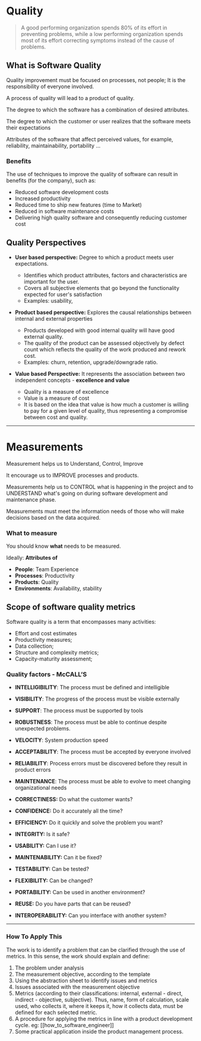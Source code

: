 # Quality

> A good performing organization spends 80% of its effort in preventing problems, while a low performing organization spends most of its effort correcting symptoms instead of the cause of problems.

## What is Software Quality

Quality improvement must be focused on processes, not people; It is the responsibility of everyone involved.

A process of quality will lead to a product of quality.

The degree to which the software has a combination of desired attributes.

The degree to which the customer or user realizes that the software meets their expectations

Attributes of the software that affect perceived values, for example, reliability, maintainability, portability ...

### Benefits

The use of techniques to improve the quality of software can result in benefits (for the company), such as:

* Reduced software development costs
* Increased productivity
* Reduced time to ship new features (time to Market)
* Reduced in software maintenance costs
* Delivering high quality software and consequently reducing customer cost

## Quality Perspectives

* **User based perspective:**
Degree to which a product meets user expectations.
    * Identifies which product attributes, factors and characteristics are important for the user.
    * Covers all subjective elements that go beyond the functionality expected for user's satisfaction
    * Examples: usability, 

* **Product based perspective:** Explores the causal relationships between internal and external properties
    * Products developed with good internal quality will have good external quality.
    * The quality of the product can be assessed objectively by defect count which reflects the quality of the work produced and rework cost.
    * Examples: churn, retention, upgrade/downgrade ratio.

* **Value based Perspective:** It represents the association between two independent concepts -  __excellence and value__
    * Quality is a measure of excellence
    * Value is a measure of cost
    * It is based on the idea that value is how much a customer is willing to pay for a given level of quality, thus representing a compromise between cost and quality.

***

# Measurements

Measurement helps us to Understand, Control, Improve

It encourage us to IMPROVE processes and products.

Measurements help us to CONTROL what is happening in the project and to UNDERSTAND what's going on during software development and maintenance phase.

Measurements must meet the information needs of those who will make decisions based on the data acquired.

### What to measure

You should know __what__ needs to be measured.

Ideally: __Attributes of__

* **People**: Team Experience
* **Processes**: Productivity
* **Products**: Quality
* **Environments**: Availability, stability

## Scope of software quality metrics

Software quality is a term that encompasses many activities:

* Effort and cost estimates
* Productivity measures;
* Data collection;
* Structure and complexity metrics;
* Capacity-maturity assessment;

### Quality factors - McCALL’S

* **INTELLIGIBILITY**: The process must be defined and intelligible

* **VISIBILITY**: The progress of the process must be visible externally

* **SUPPORT**: The process must be supported by tools

* **ROBUSTNESS**: The process must be able to continue despite unexpected problems.

* **VELOCITY**: System production speed

* **ACCEPTABILITY**: The process must be accepted by everyone involved

* **RELIABILITY**: Process errors must be discovered before they result in product errors

* **MAINTENANCE**: The process must be able to evolve to meet changing organizational needs

* **CORRECTINESS:** Do what the customer wants?
* **CONFIDENCE:** Do it accurately all the time?
* **EFFICIENCY:** Do it quickly and solve the problem you want?
* **INTEGRITY:** Is it safe?
* **USABILITY:** Can I use it?
* **MAINTENABILITY:** Can it be fixed?
* **TESTABILITY:** Can be tested?
* **FLEXIBILITY:** Can be changed?
* **PORTABILITY:** Can be used in another environment?
* **REUSE:** Do you have parts that can be reused?
* **INTEROPERABILITY:** Can you interface with another system?

***

### How To Apply This

The work is to identify a problem that can be clarified through the use of metrics. In this sense, the work should explain and define:

1. The problem under analysis
1. The measurement objective, according to the template
1. Using the abstraction sheet to identify issues and metrics
1. Issues associated with the measurement objective
1. Metrics (according to their classifications: internal, external - direct, indirect - objective, subjective). Thus, name, form of calculation, scale used, who collects it, where it keeps it, how it collects data, must be defined for each selected metric.
1. A procedure for applying the metrics in line with a product development cycle. eg: [[how_to_software_engineer]]
1. Some practical application inside the product management process.
